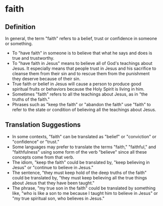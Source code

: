 # faith

## Definition

In general, the term "faith" refers to a belief, trust or confidence in someone or something.

* To "have faith" in someone is to believe that what he says and does is true and trustworthy.
* To "have faith in Jesus" means to believe all of God's teachings about Jesus. It especially means that people trust in Jesus and his sacrifice to cleanse them from their sin and to rescue them from the punishment they deserve because of their sin.
* True faith or belief in Jesus will cause a person to produce good spiritual fruits or behaviors because the Holy Spirit is living in him.
* Sometimes "faith" refers to all the teachings about Jesus, as in "the truths of the faith."
* Phrases such as "keep the faith" or "abandon the faith" use "faith" to refer to the state or condition of believing all the teachings about Jesus.


## Translation Suggestions



* In some contexts, "faith" can be translated as "belief" or "conviction" or "confidence" or "trust."
* Some languages may prefer to translate the terms "faith," "faithful," and "faithfulness" using some form of the verb "believe" since all these concepts come from that verb.
* The idiom, "keep the faith" could be translated by, "keep believing in Jesus" or "continue to believe in Jesus."
* The sentence, "they must keep hold of the deep truths of the faith" could be translated by, "they must keep believing all the true things about Jesus that they have been taught."
* The phrase, "my true son in the faith" could be translated by something like, "who is like a son to me because I taught him to believe in Jesus" or "my true spiritual son, who believes in Jesus."
